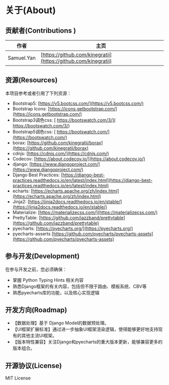 # 关于(About)

## 贡献者(Contributions )

| 作者 | 主页 |
| ---- | ---- |
| Samuel.Yan |  [https://github.com/kinegratii](https://github.com/kinegratii) |

## 资源(Resources)

本项目参考或者引用了下列资源：

- Bootstrap5: [https://v5.bootcss.com/](https://v5.bootcss.com/)
- Bootstrap Icons: [https://icons.getbootstrap.com/](https://icons.getbootstrap.com/)
- Bootstrap3调色css: [ https://bootswatch.com/3/]( https://bootswatch.com/3/)
- Bootstrap5调色css: [ https://bootswatch.com/](https://bootswatch.com/)
- borax: [https://github.com/kinegratii/borax](https://github.com/kinegratii/borax)
- cdnjs: [https://cdnjs.com/](https://cdnjs.com/)
- Codecov: [https://about.codecov.io/](https://about.codecov.io/)
- django: [https://www.djangoproject.com/](https://www.djangoproject.com/)
- Django Best Practices: [https://django-best-practices.readthedocs.io/en/latest/index.html](https://django-best-practices.readthedocs.io/en/latest/index.html)
- echarts: [https://echarts.apache.org/zh/index.html](https://echarts.apache.org/zh/index.html)
- Jinja2: [https://jinja2docs.readthedocs.io/en/stable/](https://jinja2docs.readthedocs.io/en/stable/)
- Materialize: [https://materializecss.com/](https://materializecss.com/)
- PrettyTable: [https://github.com/jazzband/prettytable](https://github.com/jazzband/prettytable)
- pyecharts: [https://pyecharts.org/](https://pyecharts.org/)
- pyecharts-asserts [https://github.com/pyecharts/pyecharts-assets](https://github.com/pyecharts/pyecharts-assets)



## 参与开发(Development)

在参与开发之前，您必须确保：

- 掌握 Python Typing Hints 相关内容
- 熟悉Django框架的有关内容，包括但不限于路由、模板系统、CBV等
- 熟悉pyecharts库的功能，以及核心实现逻辑

## 开发方向(Roadmap)

- 【数据处理】基于 Django Model的数据预处理。
- 【UI框架扩展标准】通过进一步抽象UI框架渲染逻辑，使得能够更好地支持现有的其他主流UI框架。
- 【版本特性兼容】关注Django和pyecharts的重大版本更新，能够兼容更多的版本组合。

## 开源协议(License)

MIT License

